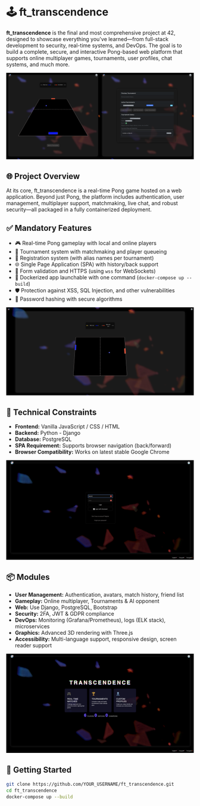 # 🕹️ ft_transcendence

**ft_transcendence** is the final and most comprehensive project at 42, designed to showcase everything you've learned—from full-stack development to security, real-time systems, and DevOps. The goal is to build a complete, secure, and interactive Pong-based web platform that supports online multiplayer games, tournaments, user profiles, chat systems, and much more.

<p align="center">
  <img src="./images/pong.webp"/>
</p>

## 🌐 Project Overview

At its core, ft_transcendence is a real-time Pong game hosted on a web application. Beyond just Pong, the platform includes authentication, user management, multiplayer support, matchmaking, live chat, and robust security—all packaged in a fully containerized deployment.

## ✅ Mandatory Features

- 🎮 Real-time Pong gameplay with local and online players
- 🧾 Tournament system with matchmaking and player queueing
- 🧑 Registration system (with alias names per tournament)
- 🌐 Single Page Application (SPA) with history/back support
- 🔐 Form validation and HTTPS (using `wss` for WebSockets)
- 🧱 Dockerized app launchable with one command (`docker-compose up --build`)
- 🛡️ Protection against XSS, SQL Injection, and other vulnerabilities
- 🔑 Password hashing with secure algorithms

<p align="center">
  <img src="./images/pong-ai.webp"/>
</p>

## 🔧 Technical Constraints

- **Frontend:** Vanilla JavaScript / CSS / HTML
- **Backend:** Python - Django
- **Database:** PostgreSQL
- **SPA Requirement:** Supports browser navigation (back/forward)
- **Browser Compatibility:** Works on latest stable Google Chrome

<p align="center">
  <img src="./images/login.png"/>
</p>

## 📦 Modules

- **User Management:** Authentication, avatars, match history, friend list
- **Gameplay:** Online multiplayer, Tournaments & AI opponent
- **Web:** Use Django, PostgreSQL, Bootstrap
- **Security:** 2FA, JWT & GDPR compliance
- **DevOps:** Monitoring (Grafana/Prometheus), logs (ELK stack), microservices
- **Graphics:** Advanced 3D rendering with Three.js
- **Accessibility:** Multi-language support, responsive design, screen reader support

<p align="center">
  <img src="./images/home.png"/>
</p>

## 🚀 Getting Started

```bash
git clone https://github.com/YOUR_USERNAME/ft_transcendence.git
cd ft_transcendence
docker-compose up --build
